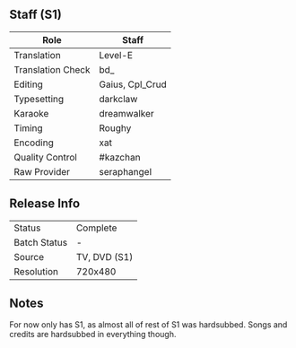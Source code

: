 ## Staff (S1)

| Role              | Staff                               |
|-------------------|-------------------------------------|
| Translation       | Level-E                             |
| Translation Check | bd_                                 |
| Editing           | Gaius, Cpl_Crud                     |
| Typesetting       | darkclaw                            |
| Karaoke           | dreamwalker                         |
| Timing            | Roughy                              |
| Encoding          | xat                                 |
| Quality Control   | #kazchan                            |
| Raw Provider      | seraphangel                         |

## Release Info

|              |              |
|--------------|--------------|
| Status       | Complete     |
| Batch Status | -            |
| Source       | TV, DVD (S1) |
| Resolution   | 720x480      |

## Notes
For now only has S1, as almost all of rest of S1 was hardsubbed. Songs and credits are hardsubbed in everything though.